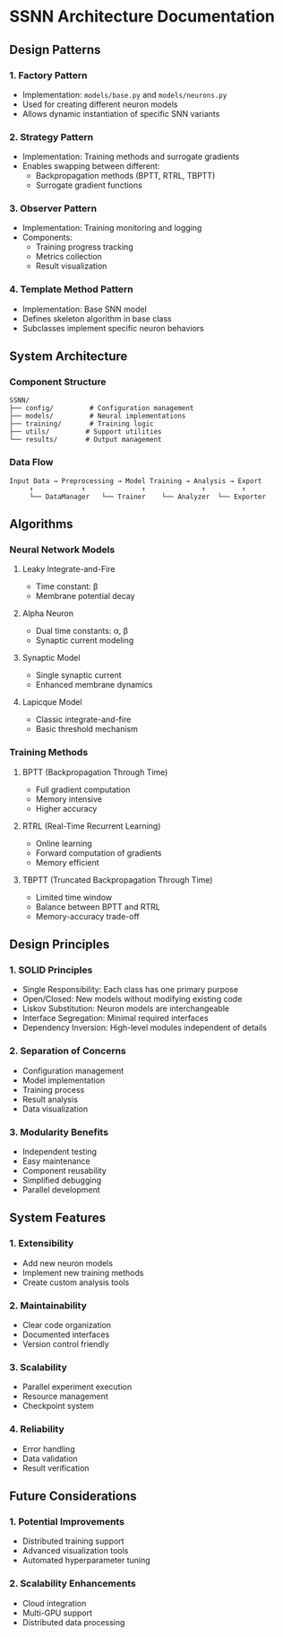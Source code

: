 # SSNN Architecture Documentation

## Design Patterns

### 1. Factory Pattern
- Implementation: `models/base.py` and `models/neurons.py`
- Used for creating different neuron models
- Allows dynamic instantiation of specific SNN variants

### 2. Strategy Pattern
- Implementation: Training methods and surrogate gradients
- Enables swapping between different:
  - Backpropagation methods (BPTT, RTRL, TBPTT)
  - Surrogate gradient functions

### 3. Observer Pattern
- Implementation: Training monitoring and logging
- Components:
  - Training progress tracking
  - Metrics collection
  - Result visualization

### 4. Template Method Pattern
- Implementation: Base SNN model
- Defines skeleton algorithm in base class
- Subclasses implement specific neuron behaviors

## System Architecture

### Component Structure
```plaintext
SSNN/
├── config/         # Configuration management
├── models/         # Neural implementations
├── training/       # Training logic
├── utils/         # Support utilities
└── results/       # Output management
```
### Data Flow
```mermaid
Input Data → Preprocessing → Model Training → Analysis → Export
     ↑            ↑              ↑              ↑         ↑
     └── DataManager   └── Trainer    └── Analyzer  └── Exporter
```

## Algorithms
### Neural Network Models
1. Leaky Integrate-and-Fire
   
   - Time constant: β
   - Membrane potential decay
2. Alpha Neuron
   
   - Dual time constants: α, β
   - Synaptic current modeling
3. Synaptic Model
   
   - Single synaptic current
   - Enhanced membrane dynamics
4. Lapicque Model
   
   - Classic integrate-and-fire
   - Basic threshold mechanism
### Training Methods
1. BPTT (Backpropagation Through Time)
   
   - Full gradient computation
   - Memory intensive
   - Higher accuracy
2. RTRL (Real-Time Recurrent Learning)
   
   - Online learning
   - Forward computation of gradients
   - Memory efficient
3. TBPTT (Truncated Backpropagation Through Time)
   
   - Limited time window
   - Balance between BPTT and RTRL
   - Memory-accuracy trade-off
## Design Principles
### 1. SOLID Principles
- Single Responsibility: Each class has one primary purpose
- Open/Closed: New models without modifying existing code
- Liskov Substitution: Neuron models are interchangeable
- Interface Segregation: Minimal required interfaces
- Dependency Inversion: High-level modules independent of details
### 2. Separation of Concerns
- Configuration management
- Model implementation
- Training process
- Result analysis
- Data visualization
### 3. Modularity Benefits
- Independent testing
- Easy maintenance
- Component reusability
- Simplified debugging
- Parallel development
## System Features
### 1. Extensibility
- Add new neuron models
- Implement new training methods
- Create custom analysis tools
### 2. Maintainability
- Clear code organization
- Documented interfaces
- Version control friendly
### 3. Scalability
- Parallel experiment execution
- Resource management
- Checkpoint system
### 4. Reliability
- Error handling
- Data validation
- Result verification
## Future Considerations
### 1. Potential Improvements
- Distributed training support
- Advanced visualization tools
- Automated hyperparameter tuning
### 2. Scalability Enhancements
- Cloud integration
- Multi-GPU support
- Distributed data processing